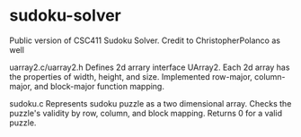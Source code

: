 # sudoku-solver

Public version of CSC411 Sudoku Solver.
Credit to ChristopherPolanco as well

uarray2.c/uarray2.h
Defines 2d arrary interface UArray2. Each 2d array has the properties of width, height, and size. Implemented row-major, column-major, and block-major function mapping.

sudoku.c
Represents sudoku puzzle as a two dimensional array. 
Checks the puzzle's validity by row, column, and block mapping.
Returns 0 for a valid puzzle.

